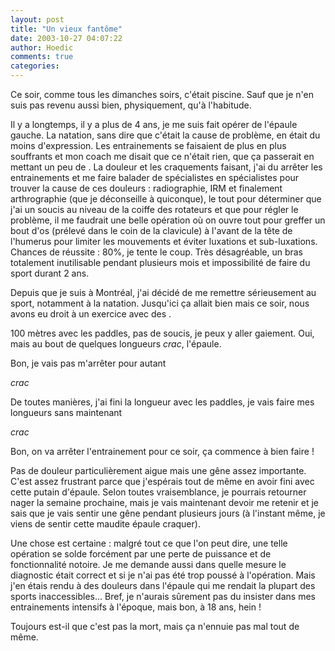 ```yaml
---
layout: post
title: "Un vieux fantôme"
date: 2003-10-27 04:07:22
author: Hoedic
comments: true
categories: 
---
```



Ce soir, comme tous les dimanches soirs, c'était piscine. Sauf que je n'en suis pas revenu aussi bien, physiquement, qu'à l'habitude.

Il y a longtemps, il y a plus de 4 ans, je me suis fait opérer de l'épaule gauche. La natation, sans dire que c'était la cause de problème, en était du moins d'expression. Les entrainements se faisaient de plus en plus souffrants et mon coach me disait que ce n'était rien, que ça passerait en mettant un peu de . La douleur et les craquements faisant, j'ai du arrêter les entrainements et me faire balader de spécialistes en spécialistes pour trouver la cause de ces douleurs : radiographie, IRM et finalement arthrographie (que je déconseille à quiconque), le tout pour déterminer que j'ai un soucis au niveau de la coiffe des rotateurs et que pour régler le problème, il me faudrait une belle opération où on ouvre tout pour greffer un bout d'os (prélevé dans le coin de la clavicule) à l'avant de la tête de l'humerus pour limiter les mouvements et éviter luxations et sub-luxations. Chances de réussite : 80%, je tente le coup. Très désagréable, un bras totalement inutilisable pendant plusieurs mois et impossibilité de faire du sport durant 2 ans.

Depuis que je suis à Montréal, j'ai décidé de me remettre sérieusement au sport, notamment à la natation. Jusqu'ici ça allait bien mais ce soir, nous avons eu droit à un exercice avec des .

100 mètres avec les paddles, pas de soucis, je peux y aller gaiement. Oui, mais au bout de quelques longueurs *crac*, l'épaule.

Bon, je vais pas m'arrêter pour autant 

*crac*

De toutes manières, j'ai fini la longueur avec les paddles, je vais faire mes longueurs sans maintenant

*crac*

Bon, on va arrêter l'entrainement pour ce soir, ça commence à bien faire !

Pas de douleur particulièrement aigue mais une gêne assez importante. C'est assez frustrant parce que j'espérais tout de même en avoir fini avec cette putain d'épaule. Selon toutes vraisemblance, je pourrais retourner nager la semaine prochaine, mais je vais maintenant devoir me retenir et je sais que je vais sentir une gêne pendant plusieurs jours (à l'instant même, je viens de sentir cette maudite épaule craquer).

Une chose est certaine : malgré tout ce que l'on peut dire, une telle opération se solde forcément par une perte de puissance et de fonctionnalité notoire. Je me demande aussi dans quelle mesure le diagnostic était correct et si je n'ai pas été trop poussé à l'opération. Mais j'en étais rendu à des douleurs dans l'épaule qui me rendait la plupart des sports inaccessibles... Bref, je n'aurais sûrement pas du insister dans mes entrainements intensifs à l'époque, mais bon, à 18 ans, hein !

Toujours est-il que c'est pas la mort, mais ça n'ennuie pas mal tout de même.